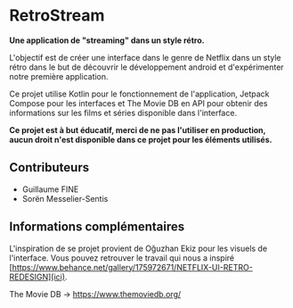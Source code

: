 # RetroStream

**Une application de "streaming" dans un style rétro.**

L'objectif est de créer une interface dans le genre de Netflix dans un style rétro dans le but de découvrir le développement android et d'expérimenter notre première application.

Ce projet utilise Kotlin pour le fonctionnement de l'application, Jetpack Compose pour les interfaces et The Movie DB en API pour obtenir des informations sur les films et séries disponible dans l'interface.



__**Ce projet est à but éducatif, merci de ne pas l'utiliser en production, aucun droit n'est disponible dans ce projet pour les éléments utilisés.**__

## Contributeurs

- Guillaume FINE
- Sorën Messelier-Sentis

## Informations complémentaires

L'inspiration de se projet provient de Oğuzhan Ekiz pour les visuels de l'interface. Vous pouvez retrouver le travail qui nous a inspiré [https://www.behance.net/gallery/175972671/NETFLIX-UI-RETRO-REDESIGN](ici).

The Movie DB -> https://www.themoviedb.org/